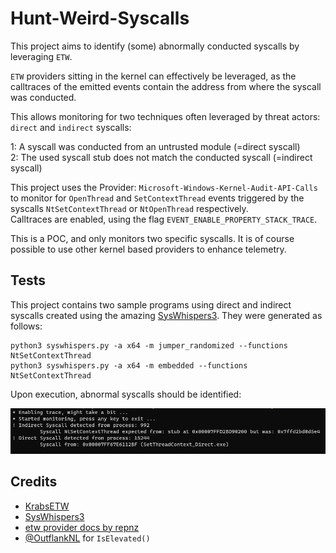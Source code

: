 # Hunt-Weird-Syscalls

This project aims to identify (some) abnormally conducted syscalls by leveraging ``ETW``.   

``ETW`` providers sitting in the kernel can effectively be leveraged, as the calltraces of the emitted events contain the address from where the syscall was conducted.

This allows monitoring for two techniques often leveraged by threat actors: ``direct`` and ``indirect`` syscalls:

1: A syscall was conducted from an untrusted module (=direct syscall)   
2: The used syscall stub does not match the conducted syscall (=indirect syscall)

This project uses the Provider: ``Microsoft-Windows-Kernel-Audit-API-Calls`` to monitor for ``OpenThread`` and ``SetContextThread`` events triggered by the syscalls ``NtSetContextThread`` or ``NtOpenThread`` respectively.    
Calltraces are enabled, using the flag ``EVENT_ENABLE_PROPERTY_STACK_TRACE``.   

This is a POC, and only monitors two specific syscalls. It is of course possible to use other kernel based providers to enhance telemetry.    

## Tests

This project contains two sample programs using direct and indirect syscalls created using the amazing [SysWhispers3](https://github.com/klezVirus/SysWhispers3).
They were generated as follows:

```
python3 syswhispers.py -a x64 -m jumper_randomized --functions NtSetContextThread
python3 syswhispers.py -a x64 -m embedded --functions NtSetContextThread
```

Upon execution, abnormal syscalls should be identified:

![Identification of Abnormal Syscalls](/Screenshots/1.png?raw=true)


## Credits

- [KrabsETW](https://github.com/microsoft/krabsetw) 
- [SysWhispers3](https://github.com/klezVirus/SysWhispers3)
- [etw provider docs by repnz](https://github.com/repnz/etw-providers-docs)
- [@OutflankNL](https://twitter.com/OutflankNL) for ``IsElevated()``
